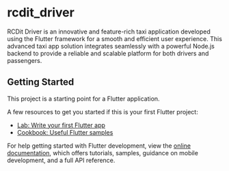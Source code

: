 # rcdit_driver

RCDit Driver is an innovative and feature-rich taxi application developed using the Flutter framework for a smooth and efficient user experience. This advanced taxi app solution integrates seamlessly with a powerful Node.js backend to provide a reliable and scalable platform for both drivers and passengers.

## Getting Started

This project is a starting point for a Flutter application.

A few resources to get you started if this is your first Flutter project:

- [Lab: Write your first Flutter app](https://docs.flutter.dev/get-started/codelab)
- [Cookbook: Useful Flutter samples](https://docs.flutter.dev/cookbook)

For help getting started with Flutter development, view the
[online documentation](https://docs.flutter.dev/), which offers tutorials,
samples, guidance on mobile development, and a full API reference.
